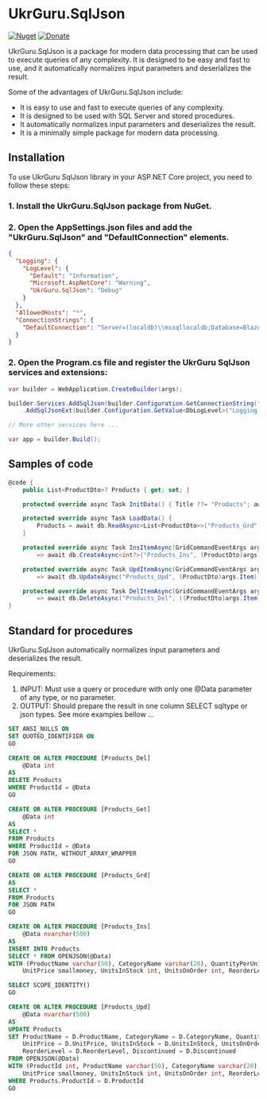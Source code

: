 # UkrGuru.SqlJson
[![Nuget](https://img.shields.io/nuget/v/UkrGuru.SqlJson)](https://www.nuget.org/packages/UkrGuru.SqlJson/)
[![Donate](https://img.shields.io/badge/Donate-PayPal-yellow.svg)](https://www.paypal.com/donate/?hosted_button_id=BPUF3H86X96YN)

UkrGuru.SqlJson is a package for modern data processing that can be used to execute queries of any complexity. It is designed to be easy and fast to use, and it automatically normalizes input parameters and deserializes the result.

Some of the advantages of UkrGuru.SqlJson include:
*	It is easy to use and fast to execute queries of any complexity.
*	It is designed to be used with SQL Server and stored procedures.
*	It automatically normalizes input parameters and deserializes the result.
*	It is a minimally simple package for modern data processing.

## Installation

To use UkrGuru SqlJson library in your ASP.NET Core project, you need to follow these steps:

### 1. Install the UkrGuru.SqlJson package from NuGet.

### 2. Open the AppSettings.json files and add the "UkrGuru.SqlJson" and "DefaultConnection" elements.

```json
{
  "Logging": {
    "LogLevel": {
      "Default": "Information",
      "Microsoft.AspNetCore": "Warning",
      "UkrGuru.SqlJson": "Debug"
    }
  },
  "AllowedHosts": "*",
  "ConnectionStrings": {
    "DefaultConnection": "Server=(localdb)\\mssqllocaldb;Database=BlazorAppDemo;Trusted_Connection=True;MultipleActiveResultSets=true"
  }
}
```

### 2. Open the Program.cs file and register the UkrGuru SqlJson services and extensions:

```c#
var builder = WebApplication.CreateBuilder(args);

builder.Services.AddSqlJson(builder.Configuration.GetConnectionString("DefaultConnection"))
    .AddSqlJsonExt(builder.Configuration.GetValue<DbLogLevel>("Logging:LogLevel:UkrGuru.SqlJson"));

// More other services here ... 

var app = builder.Build();
```

## Samples of code

```c#
@code {
    public List<ProductDto>? Products { get; set; }

    protected override async Task InitData() { Title ??= "Products"; await Task.CompletedTask; }

    protected override async Task LoadData() {
        Products = await db.ReadAsync<List<ProductDto>>("Products_Grd");
    }

    protected override async Task InsItemAsync(GridCommandEventArgs args) 
        => await db.CreateAsync<int?>("Products_Ins", (ProductDto)args.Item);

    protected override async Task UpdItemAsync(GridCommandEventArgs args) 
        => await db.UpdateAsync("Products_Upd", (ProductDto)args.Item);

    protected override async Task DelItemAsync(GridCommandEventArgs args) 
        => await db.DeleteAsync("Products_Del", ((ProductDto)args.Item)?.ProductId);
}
```

## Standard for procedures

UkrGuru.SqlJson automatically normalizes input parameters and deserializes the result.

Requirements:
1. INPUT: Must use a query or procedure with only one @Data parameter of any type, or no parameter.
2. OUTPUT: Should prepare the result in one column SELECT sqltype or json types. See more examples bellow ...


```sql
SET ANSI_NULLS ON
SET QUOTED_IDENTIFIER ON
GO

CREATE OR ALTER PROCEDURE [Products_Del]
    @Data int
AS
DELETE Products
WHERE ProductId = @Data
GO

CREATE OR ALTER PROCEDURE [Products_Get]
    @Data int
AS
SELECT *
FROM Products
WHERE ProductId = @Data
FOR JSON PATH, WITHOUT_ARRAY_WRAPPER
GO

CREATE OR ALTER PROCEDURE [Products_Grd]
AS
SELECT *
FROM Products
FOR JSON PATH
GO

CREATE OR ALTER PROCEDURE [Products_Ins]
	@Data nvarchar(500)  
AS
INSERT INTO Products 
SELECT * FROM OPENJSON(@Data) 
WITH (ProductName varchar(50), CategoryName varchar(20), QuantityPerUnit varchar(20), 
	UnitPrice smallmoney, UnitsInStock int, UnitsOnOrder int, ReorderLevel int, Discontinued bit)

SELECT SCOPE_IDENTITY()
GO

CREATE OR ALTER PROCEDURE [Products_Upd]
	@Data nvarchar(500)  
AS
UPDATE Products
SET ProductName = D.ProductName, CategoryName = D.CategoryName, QuantityPerUnit = D.QuantityPerUnit,
	UnitPrice = D.UnitPrice, UnitsInStock = D.UnitsInStock, UnitsOnOrder = D.UnitsOnOrder,
	ReorderLevel = D.ReorderLevel, Discontinued = D.Discontinued
FROM OPENJSON(@Data) 
WITH (ProductId int, ProductName varchar(50), CategoryName varchar(20), QuantityPerUnit varchar(20), 
	UnitPrice smallmoney, UnitsInStock int, UnitsOnOrder int, ReorderLevel int, Discontinued bit) D
WHERE Products.ProductId = D.ProductId
GO
```
